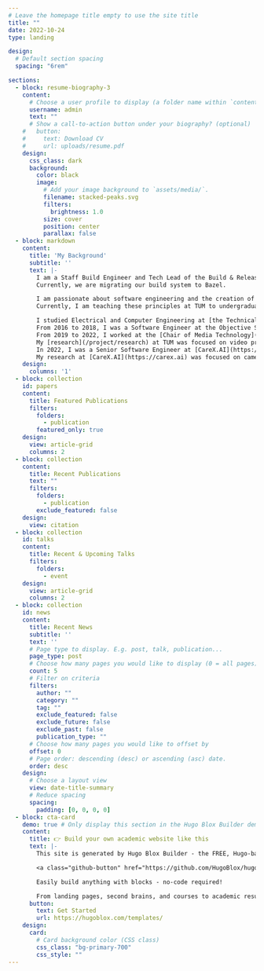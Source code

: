 ```yaml
---
# Leave the homepage title empty to use the site title
title: ""
date: 2022-10-24
type: landing

design:
  # Default section spacing
  spacing: "6rem"

sections:
  - block: resume-biography-3
    content:
      # Choose a user profile to display (a folder name within `content/authors/`)
      username: admin
      text: ""
      # Show a call-to-action button under your biography? (optional)
    #   button:
    #     text: Download CV
    #     url: uploads/resume.pdf
    design:
      css_class: dark
      background:
        color: black
        image:
          # Add your image background to `assets/media/`.
          filename: stacked-peaks.svg
          filters:
            brightness: 1.0
          size: cover
          position: center
          parallax: false
  - block: markdown
    content:
      title: 'My Background'
      subtitle: ''
      text: |-
        I am a Staff Build Engineer and Tech Lead of the Build & Release Engineering team at [Luminar Technologies](https://www.luminartech.com/) working on a monorepo build system, developer tooling, CI/CD pipelines, and its infrastructure.
        Currently, we are migrating our build system to Bazel.

        I am passionate about software engineering and the creation of scalable code, which is maintainable over time.
        Currently, I am teaching these principles at TUM to undergraduate students by offering the [Software Engineering Lab](/teaching/software-lab).

        I studied Electrical and Computer Engineering at [the Technical University of Munich (TUM)](https://www.tum.de/) for both Bachelor and Master.
        From 2016 to 2018, I was a Software Engineer at the Objective Software GmbH and Luxoft Inc and worked in cooperation with the BMW Group in the area of Automotive and Autonomous Driving.
        From 2019 to 2022, I worked at the [Chair of Media Technology](https://www.ce.cit.tum.de/en/lmt/home/) at TUM as a Research and Teaching Associate in the research group of [Prof. Dr.-Ing. Eckehard Steinbach](https://www.ce.cit.tum.de/en/lmt/team/staff/steinbach-eckehard/), where I received my Engineering Doctorate in 2022.
        My [research](/project/research) at TUM was focused on video processing, compression, and transmission of multi-camera systems for autonomous and teleoperated driving.
        In 2022, I was a Senior Software Engineer at [CareX.AI](https://carex.ai) working on the software architecture and quality of our monorepository.
        My research at [CareX.AI](https://carex.ai) was focused on camera-based vital signs measurement.
    design:
      columns: '1'
  - block: collection
    id: papers
    content:
      title: Featured Publications
      filters:
        folders:
          - publication
        featured_only: true
    design:
      view: article-grid
      columns: 2
  - block: collection
    content:
      title: Recent Publications
      text: ""
      filters:
        folders:
          - publication
        exclude_featured: false
    design:
      view: citation
  - block: collection
    id: talks
    content:
      title: Recent & Upcoming Talks
      filters:
        folders:
          - event
    design:
      view: article-grid
      columns: 2
  - block: collection
    id: news
    content:
      title: Recent News
      subtitle: ''
      text: ''
      # Page type to display. E.g. post, talk, publication...
      page_type: post
      # Choose how many pages you would like to display (0 = all pages)
      count: 5
      # Filter on criteria
      filters:
        author: ""
        category: ""
        tag: ""
        exclude_featured: false
        exclude_future: false
        exclude_past: false
        publication_type: ""
      # Choose how many pages you would like to offset by
      offset: 0
      # Page order: descending (desc) or ascending (asc) date.
      order: desc
    design:
      # Choose a layout view
      view: date-title-summary
      # Reduce spacing
      spacing:
        padding: [0, 0, 0, 0]
  - block: cta-card
    demo: true # Only display this section in the Hugo Blox Builder demo site
    content:
      title: 👉 Build your own academic website like this
      text: |-
        This site is generated by Hugo Blox Builder - the FREE, Hugo-based open source website builder trusted by 250,000+ academics like you.

        <a class="github-button" href="https://github.com/HugoBlox/hugo-blox-builder" data-color-scheme="no-preference: light; light: light; dark: dark;" data-icon="octicon-star" data-size="large" data-show-count="true" aria-label="Star HugoBlox/hugo-blox-builder on GitHub">Star</a>

        Easily build anything with blocks - no-code required!

        From landing pages, second brains, and courses to academic resumés, conferences, and tech blogs.
      button:
        text: Get Started
        url: https://hugoblox.com/templates/
    design:
      card:
        # Card background color (CSS class)
        css_class: "bg-primary-700"
        css_style: ""
---
```

